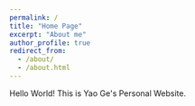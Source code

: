 ```yaml
---
permalink: /
title: "Home Page"
excerpt: "About me"
author_profile: true
redirect_from: 
  - /about/
  - /about.html
---
```


Hello World! This is Yao Ge's Personal Website.
